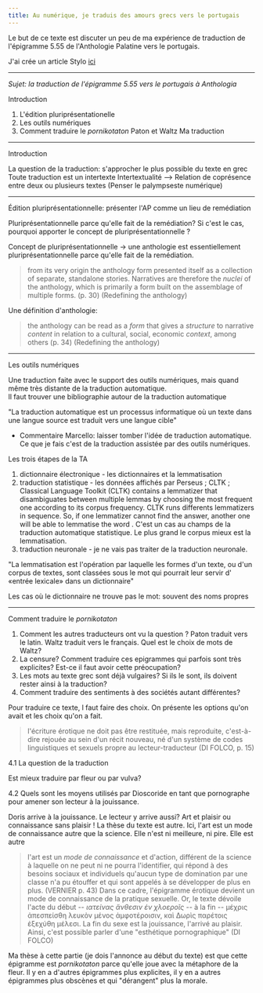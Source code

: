 ```yaml
---
title: Au numérique, je traduis des amours grecs vers le portugais
--- 
```


Le but de ce texte est discuter un peu de ma expérience de traduction de l'épigramme 5.55 de l'Anthologie Palatine vers le portugais. 

J'ai crée un article Stylo [ici](https://stylo.huma-num.fr/article/6412309ba12b9d0012ebb0d1/preview)

---

*Sujet: la traduction de l'épigramme 5.55 vers le portugais à *Anthologia** 

Introduction

1. L'édition pluriprésentationelle
2. Les outils numériques
3. Comment traduire le *pornikotaton* 
  Paton et Waltz
  Ma traduction
  

---

Introduction

La question de la traduction: s'approcher le plus possible du texte en grec
Toute traduction est un intertexte
Intertextualité --> Relation de coprésence entre deux ou plusieurs textes (Penser le palympseste numérique)

--- 

Édition pluriprésentationnelle: présenter l'AP comme un lieu de remédiation

Pluriprésentationnelle parce qu'elle fait de la remédiation? Si c'est le cas, pourquoi apporter le concept de pluriprésentationnelle ?

Concept de pluriprésentationnelle -> une anthologie est essentiellement pluriprésentationnelle parce qu'elle fait de la remédiation.

> from its very origin the anthology form presented itself as a collection of separate, standalone stories. Narratives are therefore the *nuclei* of the anthology, which is primarily a form built on the assemblage of multiple forms. (p. 30) (Redefining the anthology)

Une définition d'anthologie: 

> the anthology can be read as a *form* that gives a *structure* to narrative *content* in relation to a cultural, social, economic *context*, among others (p. 34) (Redefining the anthology)

---

Les outils numériques

Une traduction faite avec le support des outils numériques, mais quand même très distante de la traduction automatique.  
Il faut trouver une bibliographie autour de la traduction automatique

"La traduction automatique est un processus informatique où un texte dans une langue source est traduit vers une langue cible" 
- Commentaire Marcello: laisser tomber l'idée de traduction automatique. Ce que je fais c'est de la traduction assistée par des outils numériques.

Les trois étapes de la TA
1. dictionnaire électronique - les dictionnaires et la lemmatisation
2. traduction statistique - les données affichés par Perseus ; CLTK ; Classical Language Toolkit (CLTK) contains a lemmatizer that disambiguates between multiple lemmas by choosing the most frequent one according to its corpus frequency.  CLTK runs differents lemmatizers in sequence. So, if one lemmatizer cannot find the answer, another one will be able to lemmatise the word <!-- Je n'ai pas parlé du CLTK, mais du Morpheus -->. C'est un cas au champs de la traduction automatique statistique. Le plus grand le corpus mieux est la lemmatisation.
3. traduction neuronale - je ne vais pas traiter de la traduction neuronale.

"La lemmatisation est l'opération par laquelle les formes d'un texte, ou d'un corpus de textes, sont classées sous le mot qui pourrait leur servir d' «entrée lexicale» dans un dictionnaire"

Les cas où le dictionnaire ne trouve pas le mot: souvent des noms propres <!-- à penser la pertinence --> 

--- 

Comment traduire le *pornikotaton*

1. Comment les autres traducteurs ont vu la question ? Paton traduit vers le latin. Waltz traduit vers le français. Quel est le choix de mots de Waltz?
2. La censure? Comment traduire ces epigrammes qui parfois sont très explicites? Est-ce il faut avoir cette préocupation?
3. Les mots au texte grec sont déjà vulgaires? Si ils le sont, ils doivent rester ainsi à la traduction?
4. Comment traduire des sentiments à des sociétés autant différentes?

Pour traduire ce texte, l faut faire des choix. On présente les options qu'on avait et les choix qu'on a fait. 

> l'écriture érotique ne doit pas être restituée, mais reproduite, c'est-à-dire rejouée au sein d'un récit nouveau, né d'un système de codes linguistiques et sexuels propre au lecteur-traducteur (DI FOLCO, p. 15)

4.1 La question de la traduction

Est mieux traduire par fleur ou par vulva?

4.2 Quels sont les moyens utilisés par Dioscoride en tant que pornographe pour amener son lecteur à la jouissance.

Doris arrive à la jouissance. Le lecteur y arrive aussi?
Art et plaisir ou connaissance sans plaisir ! La thèse du texte est autre. Ici, l'art est un mode de connaissance autre que la science. Elle n'est ni meilleure, ni pire. Elle est autre
> l'art est un *mode de connaissance* et d'action, différent de la science à laquelle on ne peut ni ne pourra l'identifier, qui répond à des besoins sociaux et individuels qu'aucun type de domination par une classe n'a pu étouffer et qui sont appelés à se développer de plus en plus. (VERNIER p. 43)
Dans ce cadre, l'épigramme érotique devient un mode de connaissance de la pratique sexuelle. 
Or, le texte dévoile l'acte du début -- *ιατείνας ἄνθεσιν ἐν χλοερoῖς* -- à la fin -- μέχρις ἀπεσπείσθη λευκὸν μένος ἀμφοτέροισιν, καὶ Δωρὶς παρέτοις ἐξεχύθη μέλεσι.  La fin du sexe est la jouissance, l'arrivé au plaisir.
Ainsi, c'est possible parler d'une "esthétique pornographique" (DI FOLCO)


Ma thèse à cette partie (je dois l'annonce au début du texte) est que cette épigramme est *pornikotaton* parce qu'elle joue avec la métaphore de la fleur. Il y en a d'autres épigrammes plus explicites, il y en a autres épigrammes plus obscènes et qui "dérangent" plus la morale.
